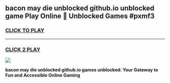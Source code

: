 
## bacon may die unblocked github.io unblocked game Play Online 👋 Unblocked Games #pxmf3
<h3>
<a href="https://premium.freeplayer.one?title=bacon_may_die_unblocked_github.io&ref=21F">CLICK TO PLAY</a></h3>
<hr>

<h3>
<a href="https://premium.freeplayer.one?title=bacon_may_die_unblocked_github.io&ref=21F">CLICK 2 PLAY</a>
  
</h3>

<a href="https://premium.freeplayer.one?title=bacon_may_die_unblocked_github.io&ref=21F/"><img src="https://clearcache.store/games.png"></a>


**bacon may die unblocked github.io games unblocked: Your Gateway to Fun and Accessible Online Gaming**
